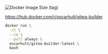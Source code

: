 ![Docker Image Size (tag)](https://img.shields.io/docker/image-size/oscarhult/gitea-builder/latest)

https://hub.docker.com/r/oscarhult/gitea-builder

```sh
docker run \
  -it \
  --rm \
  --pull always \
  oscarhult/gitea-builder:latest \
  bash
```
